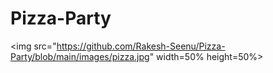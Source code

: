 # Pizza-Party
<img src="https://github.com/Rakesh-Seenu/Pizza-Party/blob/main/images/pizza.jpg" width=50% height=50%>
